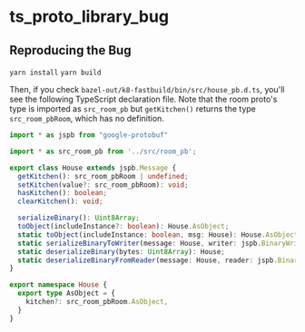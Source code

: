 # ts_proto_library_bug

## Reproducing the Bug
`yarn install`
`yarn build`

Then, if you check `bazel-out/k8-fastbuild/bin/src/house_pb.d.ts`, you'll see the following TypeScript declaration file.
Note that the room proto's type is imported as `src_room_pb` but `getKitchen()` returns the type `src_room_pbRoom`, which
has no definition.

```typescript
import * as jspb from "google-protobuf"

import * as src_room_pb from '../src/room_pb';

export class House extends jspb.Message {
  getKitchen(): src_room_pbRoom | undefined;
  setKitchen(value?: src_room_pbRoom): void;
  hasKitchen(): boolean;
  clearKitchen(): void;

  serializeBinary(): Uint8Array;
  toObject(includeInstance?: boolean): House.AsObject;
  static toObject(includeInstance: boolean, msg: House): House.AsObject;
  static serializeBinaryToWriter(message: House, writer: jspb.BinaryWriter): void;
  static deserializeBinary(bytes: Uint8Array): House;
  static deserializeBinaryFromReader(message: House, reader: jspb.BinaryReader): House;
}

export namespace House {
  export type AsObject = {
    kitchen?: src_room_pbRoom.AsObject,
  }
}
```
